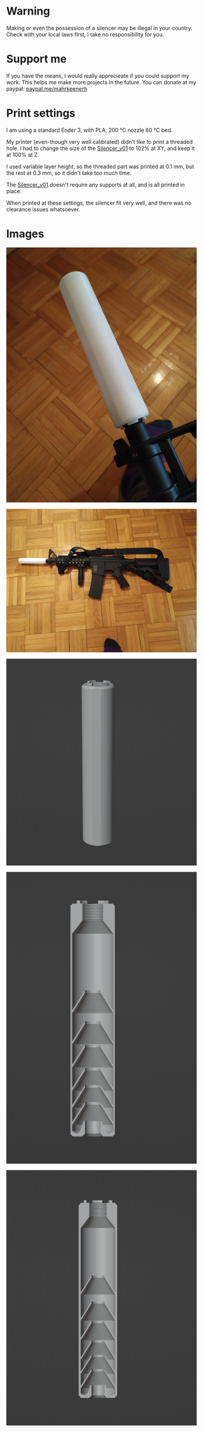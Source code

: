 
# Warning

Making or even the possession of a silencer may be illegal in your country. Check with your local laws first, I take no responsibility for you.

# Support me

If you have the means, I would really apprecieate if you could support my work. This helps me make more projects in the future. You can donate at my paypal: [paypal.me/mahrkeenerh](https://www.paypal.me/mahrkeenerh)


# Print settings

I am using a standard Ender 3, with PLA, 200 °C nozzle 60 °C bed.

My printer (even-though very well calibrated) didn't like to print a threaded hole. I had to change the size of the [Silencer_v01](out/Silencer_v01.stl) to 102% at XY, and keep it at 100% at Z.

I used variable layer height, so the threaded part was printed at 0.1 mm, but the rest at 0.3 mm, so it didn't take too much time.

The [Silencer_v01](out/Silencer_v01.stl) doesn't require any supports at all, and is all printed in place.

When printed at these settings, the silencer fit very well, and there was no clearance issues whatsoever.


# Images

![Close](IMG_20211220_115327.jpg "Close")

![Whole](IMG_20211220_115135.jpg "Whole")

![Silencer_v01](2021-12-10_22.42.34.742.png "Silencer_v01")

![Cross-section](2021-12-10_22.42.48.833.png "Cross-section")

![Cross-section](2021-12-10_22.43.13.421.png "Cross-section")
